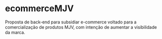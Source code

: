 # ecommerceMJV
Proposta de back-end para subsidiar e-commerce voltado para a comercialização de produtos MJV, com intenção de aumentar a visibilidade da marca.
